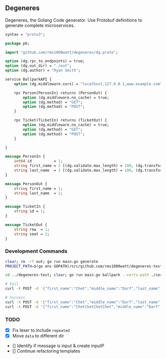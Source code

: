 ## Degeneres

Degeneres, the Golang Code generator. Use Protobuf definitions to generate complete microservices.

```proto
syntax = "proto3";

package pb;

import "github.com/rms1000watt/degeneres/dg.proto";

option (dg.rpc_to_endpoints) = true;
option (dg.out_dir) = "./out";
option (dg.author) = "Ryan Smith";

service BallparkAPI {
    option (dg.middleware.cors) = "localhost,127.0.0.1,www.example.com";

    rpc Person(PersonIn) returns (PersonOut) {
        option (dg.middleware.no_cache) = true;
        option (dg.method) = "GET";
        option (dg.method) = "POST";
    }

    rpc Ticket(TicketIn) returns (TicketOut) {
        option (dg.middleware.no_cache) = true;
        option (dg.method) = "GET";
        option (dg.method) = "POST";
    }

}

message PersonIn {
    int64 id          = 1;
    string first_name = 2 [(dg.validate.max_length) = 100, (dg.transform.truncate) = 50];
    string last_name  = 3 [(dg.validate.max_length) = 100, (dg.transform.truncate) = 50];
}

message PersonOut {
    string first_name = 1;
    string last_name  = 2;
}

message TicketIn {
    string id = 1;
}

message TicketOut {
    string row  = 1;
    string seat = 2;
}
```

### Development Commands

```sh
clear; rm -rf out; go run main.go generate
PROJECT_PATH=$(go env GOPATH)/src/github.com/rms1000watt/degeneres-test bash -c 'rm -rf $PROJECT_PATH && mkdir $PROJECT_PATH  && mkdir $PROJECT_PATH/certs && cp -r out/* $PROJECT_PATH && cp -r certs/* $PROJECT_PATH/certs && cp out/.gitignore $PROJECT_PATH/'

cd ../degeneres-test; clear; go run main.go ballpark --certs-path ./certs

# Fail
curl -X POST -d '{"first_name":"Chet","middle_name":"Darf","last_name":"Star"}' localhost:8080/person

# Success
curl -X POST -d '{"first_name":"Chet","middle_name":"Darf","last_name":"Star"}' localhost:8080/person
curl -X POST -d '{"first_name":"ChetChetChetChet","middle_name":"Darf","last_name":"Star","age":33,"account":123.123,"password":"pASSword"}' --insecure https://localhost:8080/person

```

### TODO

- [x] Fix lexer to include `repeated`
- [x] Move `data` to different dir
- [] Identify if message is input & create inputP
- [] Continue refactoring templates
